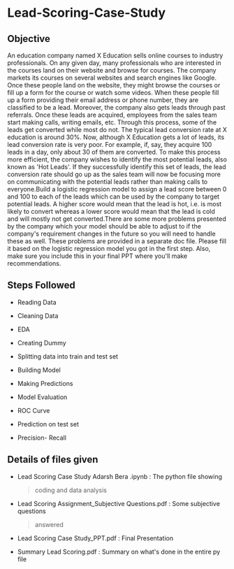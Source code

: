 # **Lead-Scoring-Case-Study**

## **Objective**

An education company named X Education sells online courses to industry
professionals. On any given day, many professionals who are interested
in the courses land on their website and browse for courses. The company
markets its courses on several websites and search engines like Google.
Once these people land on the website, they might browse the courses or
fill up a form for the course or watch some videos. When these people
fill up a form providing their email address or phone number, they are
classified to be a lead. Moreover, the company also gets leads through
past referrals. Once these leads are acquired, employees from the sales
team start making calls, writing emails, etc. Through this process, some
of the leads get converted while most do not. The typical lead
conversion rate at X education is around 30%. Now, although X Education
gets a lot of leads, its lead conversion rate is very poor. For example,
if, say, they acquire 100 leads in a day, only about 30 of them are
converted. To make this process more efficient, the company wishes to
identify the most potential leads, also known as 'Hot Leads'. If they
successfully identify this set of leads, the lead conversion rate should
go up as the sales team will now be focusing more on communicating with
the potential leads rather than making calls to everyone.Build a
logistic regression model to assign a lead score between 0 and 100 to
each of the leads which can be used by the company to target potential
leads. A higher score would mean that the lead is hot, i.e. is most
likely to convert whereas a lower score would mean that the lead is cold
and will mostly not get converted.There are some more problems presented
by the company which your model should be able to adjust to if the
company\'s requirement changes in the future so you will need to handle
these as well. These problems are provided in a separate doc file.
Please fill it based on the logistic regression model you got in the
first step. Also, make sure you include this in your final PPT where
you\'ll make recommendations.

## **Steps Followed**

-   Reading Data

-   Cleaning Data

-   EDA

-   Creating Dummy

-   Splitting data into train and test set

-   Building Model

-   Making Predictions

-   Model Evaluation

-   ROC Curve

-   Prediction on test set

-   Precision- Recall

## **Details of files given**

-   Lead Scoring Case Study Adarsh Bera .ipynb : The python file showing
    > coding and data analysis

-   Lead Scoring Assignment_Subjective Questions.pdf : Some subjective questions
    > answered

-   Lead Scoring Case Study_PPT.pdf : Final Presentation

-   Summary Lead Scoring.pdf : Summary on what's done in the entire py file
